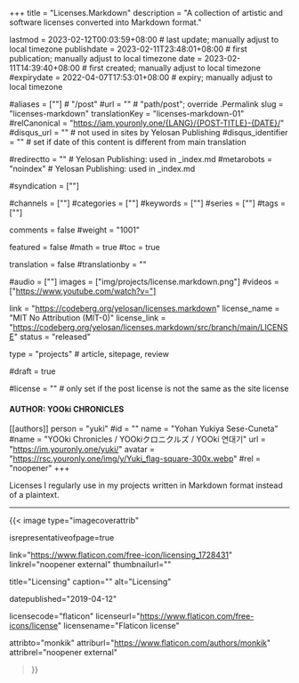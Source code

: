 +++
title = "Licenses.Markdown"
description = "A collection of artistic and software licenses converted into Markdown format."

lastmod = 2023-02-12T00:03:59+08:00                 # last update; manually adjust to local timezone
publishdate = 2023-02-11T23:48:01+08:00             # first publication; manually adjust to local timezone
date = 2023-02-11T14:39:40+08:00                    # first created; manually adjust to local timezone
#expirydate = 2022-04-07T17:53:01+08:00              # expiry; manually adjust to local timezone

#aliases = [""]                                        # "/post"
#url = ""                                              # "path/post"; override .Permalink
slug = "licenses-markdown"
translationKey = "licenses-markdown-01"
#relCanonical = "https://iam.youronly.one/{LANG}/{POST-TITLE}-{DATE}/"
#disqus_url = ""                                       # not used in sites by Yelosan Publishing
#disqus_identifier = ""                                # set if date of this content is different from main translation

#redirectto = ""                                       # Yelosan Publishing: used in _index.md
#metarobots = "noindex"                                # Yelosan Publishing: used in _index.md

#syndication = [""]

#channels = [""]
#categories = [""]
#keywords = [""]
#series = [""]
#tags = [""]

comments = false
#weight = "1001"

featured = false
#math = true
#toc = true

translation = false
#translationby = ""

#audio = [""]
images = ["img/projects/license.markdown.png"]
#videos = ["https://www.youtube.com/watch?v="]

link = "https://codeberg.org/yelosan/licenses.markdown"
license_name = "MIT No Attribution (MIT-0)"
license_link = "https://codeberg.org/yelosan/licenses.markdown/src/branch/main/LICENSE"
status = "released"

type = "projects"                                             # article, sitepage, review

#draft = true

#license = ""                                          # only set if the post license is not the same as the site license

#### AUTHOR: YOOki CHRONICLES ####
[[authors]]
  person = "yuki"
  #id = ""
  name = "Yohan Yukiya Sese-Cuneta"
  #name = "YOOki Chronicles / YOOkiクロニクルズ / YOOki 연대기"
  url = "https://im.youronly.one/yuki/"
  avatar = "https://rsc.youronly.one/img/y/Yuki_flag-square-300x.webp"
  #rel = "noopener"
+++

Licenses I regularly use in my projects written in Markdown format instead of a plaintext.

---

{{< image
  type="imagecoverattrib"

  isrepresentativeofpage=true

  link="https://www.flaticon.com/free-icon/licensing_1728431"
  linkrel="noopener external"
  thumbnailurl=""

  title="Licensing"
  caption=""
  alt="Licensing"

  datepublished="2019-04-12"

  licensecode="flaticon"
  licenseurl="https://www.flaticon.com/free-icons/license"
  licensename="Flaticon license"

  attribto="monkik"
  attriburl="https://www.flaticon.com/authors/monkik"
  attribrel="noopener external"
>}}
